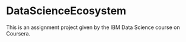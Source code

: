 # DataScienceEcosystem
This is an assignment project given by the IBM Data Science course on Coursera.
